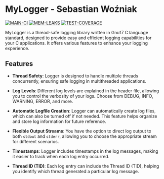 # MyLogger - Sebastian Woźniak
[![MAIN-CI](https://github.com/sebawoz02/MyLogger/actions/workflows/main_ci.yaml/badge.svg?branch=main)](https://github.com/sebawoz02/MyLogger/actions/workflows/main_ci.yaml)
[![MEM-LEAKS](https://github.com/sebawoz02/MyLogger/actions/workflows/mem_leaks.yaml/badge.svg?branch=main)](https://github.com/sebawoz02/MyLogger/actions/workflows/mem_leaks.yaml)
[![TEST-COVERAGE](https://github.com/sebawoz02/MyLogger/actions/workflows/test_coverage.yaml/badge.svg?branch=main)](https://github.com/sebawoz02/MyLogger/actions/workflows/test_coverage.yaml)

MyLogger is a thread-safe logging library written in Gnu17 C language standard, designed to provide easy and efficient logging capabilities for your C applications. It offers various features to enhance your logging experience.

## Features

- **Thread Safety**: Logger is designed to handle multiple threads concurrently, ensuring safe logging in multithreaded applications.

- **Log Levels**: Different log levels are explained in the header file, allowing you to control the verbosity of your logs. Choose from DEBUG, INFO, WARNING, ERROR, and more.

- **Automatic Logfile Creation**: Logger can automatically create log files, which can also be turned off if not needed. This feature helps organize and store log information for future reference.

- **Flexible Output Streams**: You have the option to direct log output to both `stdout` and `stderr`, allowing you to choose the appropriate stream for different scenarios.

- **Timestamps**: Logger includes timestamps in the log messages, making it easier to track when each log entry occurred.

- **Thread ID (TID)**: Each log entry can include the Thread ID (TID), helping you identify which thread generated a particular log message.

